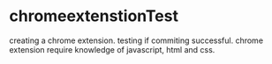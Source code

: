 # chromeextenstionTest
creating a chrome extension.
testing if commiting successful.
chrome extension require knowledge of javascript, html and css.

